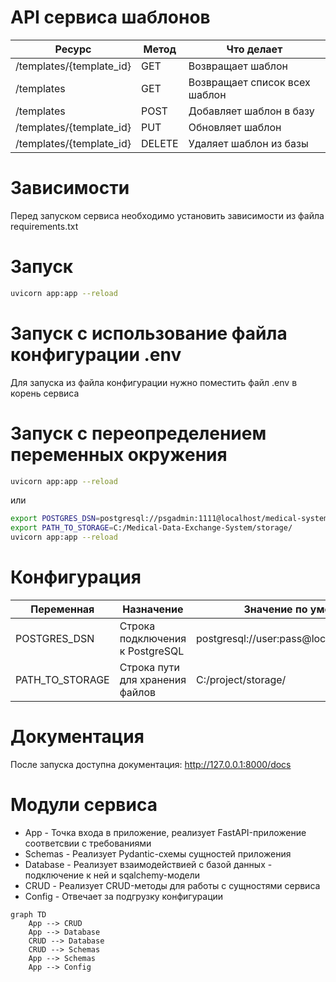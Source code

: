 # API сервиса шаблонов


| Ресурс                   | Метод  | Что делает                    |
|--------------------------|--------|-------------------------------|
| /templates/{template_id} | GET    | Возвращает шаблон             |
| /templates               | GET    | Возвращает список всех шаблон |
| /templates               | POST   | Добавляет шаблон в базу       |
| /templates/{template_id} | PUT    | Обновляет шаблон              |
| /templates/{template_id} | DELETE | Удаляет шаблон из базы        | 


# Зависимости

Перед запуском сервиса необходимо установить зависимости из файла requirements.txt

# Запуск

```bash
uvicorn app:app --reload
```

# Запуск с использование файла конфигурации .env

Для запуска из файла конфигурации нужно поместить файл .env в корень сервиса

# Запуск с переопределением переменных окружения

```bash
uvicorn app:app --reload
```

или

```bash
export POSTGRES_DSN=postgresql://psgadmin:1111@localhost/medical-system 
export PATH_TO_STORAGE=C:/Medical-Data-Exchange-System/storage/ 
uvicorn app:app --reload
```

# Конфигурация
| Переменная      | Назначение                      | Значение по умолчанию                        |
|-----------------|---------------------------------|----------------------------------------------|
| POSTGRES_DSN    | Строка подключения к PostgreSQL | postgresql://user:pass@localhost:5432/foobar | 
| PATH_TO_STORAGE | Строка пути для хранения файлов | C:/project/storage/                          | 

# Документация

После запуска доступна документация: http://127.0.0.1:8000/docs

# Модули сервиса

- App - Точка входа в приложение, реализует FastAPI-приложение соответсвии с требованиями
- Schemas - Реализует Pydantic-схемы сущностей приложения
- Database - Реализует взаимодействией с базой данных - подключение к ней и sqalchemy-модели
- CRUD - Реализует CRUD-методы для работы с сущностями сервиса
- Config - Отвечает за подгрузку конфигурации


```mermaid
graph TD
    App --> CRUD
    App --> Database
    CRUD --> Database
    CRUD --> Schemas
    App --> Schemas
    App --> Config
```
